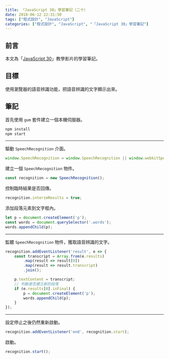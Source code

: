 ```yaml
---
title: 「JavaScript 30」學習筆記（二十）
date: 2018-06-12 22:31:50
tags: ["程式設計", "JavaScript"]
categories: ["程式設計", "JavaScript", "「JavaScript 30」學習筆記"]
---
```


## 前言

本文為「[JavaScript 30](https://javascript30.com/)」教學影片的學習筆記。

## 目標

使用瀏覽器的語音辨識功能，把語音辨識的文字顯示出來。

## 筆記

首先使用 `gum` 套件建立一個本機伺服器。

```bash
npm install
npm start
```

---

驅動 `SpeechRecognition` 介面。

```js
window.SpeechRecognition = window.SpeechRecognition || window.webkitSpeechRecognition;
```

建立一個 `SpeechRecognition` 物件。

```js
const recognition = new SpeechRecognition();
```

控制臨時結果是否回傳。

```js
recognition.interimResults = true;
```

添加段落元素到文字框內。

```js
let p = document.createElement('p');
const words = document.querySelector('.words');
words.appendChild(p);
```

---

監聽 `SpeechRecognition` 物件，獲取語音辨識的文字。

```js
recognition.addEventListener('result', e => {
    const transcript = Array.from(e.results)
        .map(result => result[0])
        .map(result => result.transcript)
        .join();

    p.textContent = transcript;
    // 判斷是否建立新的段落
    if (e.results[0].isFinal) {
        p = document.createElement('p');
        words.appendChild(p);
    }
});
```

---

設定停止之後仍然重新啟動。

```js
recognition.addEventListener('end', recognition.start);
```

啟動。

```js
recognition.start();
```
